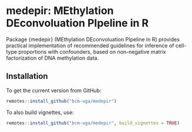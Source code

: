 # medepir: MEthylation DEconvoluation PIpeline in R

Package {medepir} (MEthylation DEconvoluation PIpeline in R) provides practical implementation of recommended guidelines for inference of cell-type proportions with confounders, based on non-negative matrix factorization of DNA methylation data. 

## Installation

To get the current version from GitHub:

```R
remotes::install_github("bcm-uga/medepir")
```

To also build vignettes, use:

```R
remotes::install_github("bcm-uga/medepir", build_vignettes = TRUE)
```
